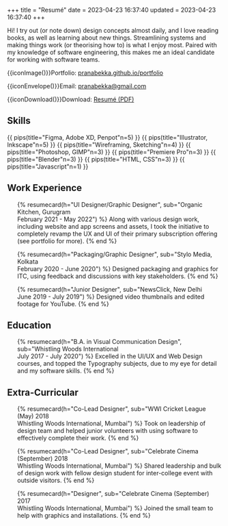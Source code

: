 +++
title = "Resumé"
date = 2023-04-23 16:37:40
updated = 2023-04-23 16:37:40
+++

Hi! I try out (or note down) design concepts almost daily,
and I love reading books, as well as learning about new things.
Streamlining systems and making things work
(or theorising how to) is what I enjoy most.
Paired with my knowledge of software engineering,
this makes me an ideal candidate for working with
software teams.

{{iconImage()}}Portfolio: [pranabekka.github.io/portfolio](/portfolio)

{{iconEnvelope()}}Email: [pranabekka@gmail.com](mailto:pranabekka@gmail.com)

{{iconDownload()}}Download: [Resumé (PDF)](/resume-pranab-dasgupta-2023-06-01-public.pdf)

## Skills

<div class="pipgrid">
  {{ pips(title="Figma, Adobe XD, Penpot"n=5) }}
  {{ pips(title="Illustrator, Inkscape"n=5) }}
  {{ pips(title="Wireframing, Sketching"n=4) }}
  {{ pips(title="Photoshop, GIMP"n=3) }}
  {{ pips(title="Premiere Pro"n=3) }}
  {{ pips(title="Blender"n=3) }}
  {{ pips(title="HTML, CSS"n=3) }}
  {{ pips(title="Javascript"n=1) }}
</div>

## Work Experience

<ul class="cards">

<!--
{% resumecard(h="@@@", sub="@@@<br>@@@") %}
  @@@
{% end %}
-->

{% resumecard(h="UI Designer/Graphic Designer", sub="Organic Kitchen, Gurugram<br>February 2021 - May 2022") %}
  Along with various design work,
  including website and app screens and assets,
  I took the initiative to completely revamp
  the UX and UI of their primary subscription offering
  (see portfolio for more).
{% end %}

{% resumecard(h="Packaging/Graphic Designer", sub="Stylo Media, Kolkata<br>February 2020 - June 2020") %}
  Designed packaging and graphics for ITC,
  using feedback and discussions with key stakeholders.
{% end %}

{% resumecard(h="Junior Designer", sub="NewsClick, New Delhi<br>June 2019 - July 2019") %}
  Designed video thumbnails and edited footage for YouTube.
{% end %}

</ul>

## Education

<ul class="cards">

{% resumecard(h="B.A. in Visual Communication Design", sub="Whistling Woods International<br>July 2017 - July 2020") %}
  Excelled in the UI/UX and Web Design courses,
  and topped the Typography subjects,
  due to my eye for detail and my software skills.
{% end %}

</ul>

## Extra-Curricular

<ul class="cards">

{% resumecard(h="Co-Lead Designer", sub="WWI Cricket League (May) 2018<br>Whistling Woods International, Mumbai") %}
  Took on leadership of design team
  and helped junior volunteers
  with using software to effectively complete their work.
{% end %}

{% resumecard(h="Co-Lead Designer", sub="Celebrate Cinema (September) 2018<br>Whistling Woods International, Mumbai") %}
  Shared leadership and bulk of design work with fellow design student
  for inter-college event with outside visitors.
{% end %}

{% resumecard(h="Designer", sub="Celebrate Cinema (September) 2017<br>Whistling Woods International, Mumbai") %}
  Joined the small team to help with graphics and installations.
{% end %}

</ul>

